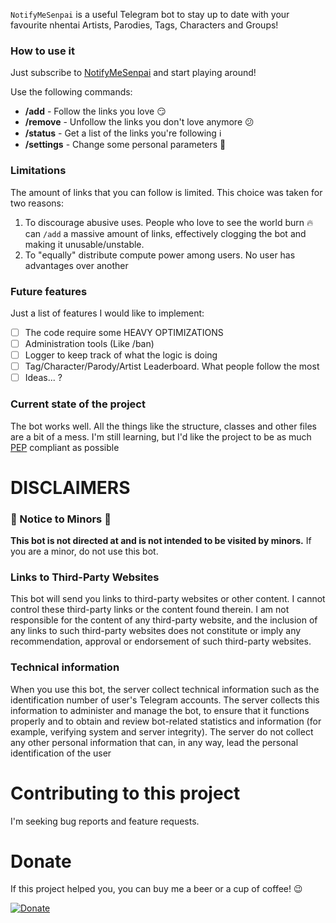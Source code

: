`NotifyMeSenpai` is a useful Telegram bot to stay up to date with your favourite nhentai Artists, Parodies, Tags, Characters and Groups!

### How to use it
Just subscribe to [NotifyMeSenpai](https://t.me/notifymesenpai_bot) and start playing around!

Use the following commands:
- **/add** - Follow the links you love :smirk:
- **/remove** - Unfollow the links you don't love anymore :confused:
- **/status** - Get a list of the links you're following :information_source:
- **/settings** - Change some personal parameters :wrench:


### Limitations
The amount of links that you can follow is limited. This choice was taken for two reasons:
1. To discourage abusive uses. People who love to see the world burn :fire: can `/add` a massive amount of links,
effectively clogging the bot and making it unusable/unstable.
2. To "equally" distribute compute power among users. No user has advantages over another


### Future features
Just a list of features I would like to implement:
- [ ] The code require some HEAVY OPTIMIZATIONS
- [ ] Administration tools (Like /ban)
- [ ] Logger to keep track of what the logic is doing
- [ ] Tag/Character/Parody/Artist Leaderboard. What people follow the most
- [ ] Ideas... ?

### Current state of the project
The bot works well. All the things like the structure, classes and other files are a bit of a mess.
I'm still learning, but I'd like the project to be as much [PEP](https://peps.python.org/) compliant as possible



# DISCLAIMERS

### :underage: Notice to Minors :underage:
**This bot is not directed at and is not intended to be visited by minors.**
If you are a minor, do not use this bot.

### Links to Third-Party Websites
This bot will send you links to third-party websites or other content. I cannot control these third-party links or the
content found therein. I am not responsible for the content of any third-party website, and the inclusion of any links
to such third-party websites does not constitute or imply any recommendation, approval or endorsement of such
third-party websites.

### Technical information
When you use this bot, the server collect technical information such as the identification number of user's Telegram
accounts. The server collects this information to administer and manage the bot, to ensure that it functions properly
and to obtain and review bot-related statistics and information (for example, verifying system and server integrity).
The server do not collect any other personal information that can, in any way, lead the personal identification of the
user

# Contributing to this project
I'm seeking bug reports and feature requests.


# Donate
If this project helped you, you can buy me a beer or a cup of coffee! :wink:

[![Donate](https://img.shields.io/badge/Donate-PayPal-blue.svg?style=for-the-badge&logo=paypal)](https://www.paypal.me/notifymesenpai)
